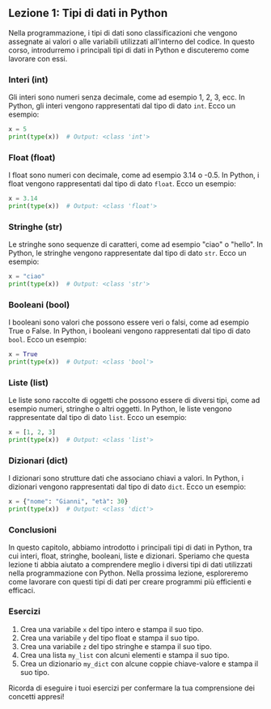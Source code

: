 ## Lezione 1: Tipi di dati in Python

Nella programmazione, i tipi di dati sono classificazioni che vengono assegnate ai valori o alle variabili utilizzati all'interno del codice. In questo corso, introdurremo i principali tipi di dati in Python e discuteremo come lavorare con essi.

### Interi (int)

Gli interi sono numeri senza decimale, come ad esempio 1, 2, 3, ecc. In Python, gli interi vengono rappresentati dal tipo di dato `int`. Ecco un esempio:

```python
x = 5
print(type(x))  # Output: <class 'int'>
```

### Float (float)

I float sono numeri con decimale, come ad esempio 3.14 o -0.5. In Python, i float vengono rappresentati dal tipo di dato `float`. Ecco un esempio:

```python
x = 3.14
print(type(x))  # Output: <class 'float'>
```

### Stringhe (str)

Le stringhe sono sequenze di caratteri, come ad esempio "ciao" o "hello". In Python, le stringhe vengono rappresentate dal tipo di dato `str`. Ecco un esempio:

```python
x = "ciao"
print(type(x))  # Output: <class 'str'>
```

### Booleani (bool)

I booleani sono valori che possono essere veri o falsi, come ad esempio True o False. In Python, i booleani vengono rappresentati dal tipo di dato `bool`. Ecco un esempio:

```python
x = True
print(type(x))  # Output: <class 'bool'>
```

### Liste (list)

Le liste sono raccolte di oggetti che possono essere di diversi tipi, come ad esempio numeri, stringhe o altri oggetti. In Python, le liste vengono rappresentate dal tipo di dato `list`. Ecco un esempio:

```python
x = [1, 2, 3]
print(type(x))  # Output: <class 'list'>
```

### Dizionari (dict)

I dizionari sono strutture dati che associano chiavi a valori. In Python, i dizionari vengono rappresentati dal tipo di dato `dict`. Ecco un esempio:

```python
x = {"nome": "Gianni", "età": 30}
print(type(x))  # Output: <class 'dict'>
```

### Conclusioni

In questo capitolo, abbiamo introdotto i principali tipi di dati in Python, tra cui interi, float, stringhe, booleani, liste e dizionari. Speriamo che questa lezione ti abbia aiutato a comprendere meglio i diversi tipi di dati utilizzati nella programmazione con Python. Nella prossima lezione, esploreremo come lavorare con questi tipi di dati per creare programmi più efficienti e efficaci.

### Esercizi

1. Crea una variabile `x` del tipo intero e stampa il suo tipo.
2. Crea una variabile `y` del tipo float e stampa il suo tipo.
3. Crea una variabile `z` del tipo stringhe e stampa il suo tipo.
4. Crea una lista `my_list` con alcuni elementi e stampa il suo tipo.
5. Crea un dizionario `my_dict` con alcune coppie chiave-valore e stampa il suo tipo.

Ricorda di eseguire i tuoi esercizi per confermare la tua comprensione dei concetti appresi!

